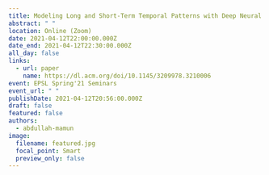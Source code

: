 ```yaml
---
title: Modeling Long and Short-Term Temporal Patterns with Deep Neural Networks
abstract: " "
location: Online (Zoom)
date: 2021-04-12T22:00:00.000Z
date_end: 2021-04-12T22:30:00.000Z
all_day: false
links:
  - url: paper
    name: https://dl.acm.org/doi/10.1145/3209978.3210006
event: EPSL Spring'21 Seminars
event_url: " "
publishDate: 2021-04-12T20:56:00.000Z
draft: false
featured: false
authors:
  - abdullah-mamun
image:
  filename: featured.jpg
  focal_point: Smart
  preview_only: false
---
```

